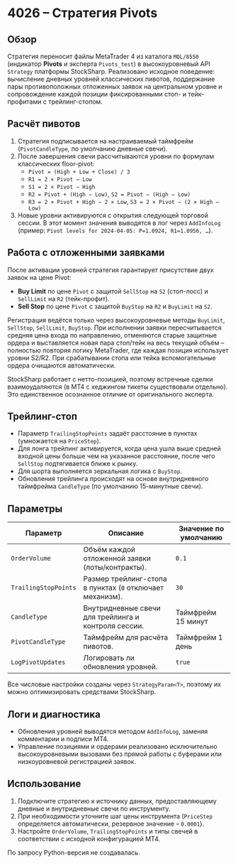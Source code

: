 # 4026 – Стратегия Pivots

## Обзор

Стратегия переносит файлы MetaTrader 4 из каталога `MQL/8550` (индикатор **Pivots** и эксперта `Pivots_test`) в высокоуровневый API `Strategy` платформы StockSharp. Реализовано исходное поведение: вычисление дневных уровней классических пивотов, поддержание пары противоположных отложенных заявок на центральном уровне и сопровождение каждой позиции фиксированными стоп- и тейк-профитами с трейлинг-стопом.

## Расчёт пивотов

1. Стратегия подписывается на настраиваемый таймфрейм (`PivotCandleType`, по умолчанию дневные свечи).
2. После завершения свечи рассчитываются уровни по формулам классических floor-pivot:
   - `Pivot = (High + Low + Close) / 3`
   - `R1 = 2 × Pivot − Low`
   - `S1 = 2 × Pivot − High`
   - `R2 = Pivot + (High − Low)`, `S2 = Pivot − (High − Low)`
   - `R3 = 2 × Pivot + High − 2 × Low`, `S3 = 2 × Pivot − (2 × High − Low)`
3. Новые уровни активируются с открытия следующей торговой сессии. В этот момент значения выводятся в лог через `AddInfoLog` (пример: `Pivot levels for 2024-04-05: P=1.0924, R1=1.0956, …`).

## Работа с отложенными заявками

После активации уровней стратегия гарантирует присутствие двух заявок на цене Pivot:

- **Buy Limit** по цене `Pivot` с защитой `SellStop` на `S2` (стоп-лосс) и `SellLimit` на `R2` (тейк-профит).
- **Sell Stop** по цене `Pivot` с защитой `BuyStop` на `R2` и `BuyLimit` на `S2`.

Регистрация ведётся только через высокоуровневые методы `BuyLimit`, `SellStop`, `SellLimit`, `BuyStop`. При исполнении заявки пересчитывается средняя цена входа по направлению, отменяются старые защитные ордера и выставляется новая пара стоп/тейк на весь текущий объём – полностью повторяя логику MetaTrader, где каждая позиция использует уровни S2/R2. При срабатывании стопа или тейка вспомогательные ордера очищаются автоматически.

StockSharp работает с нетто-позицией, поэтому встречные сделки взаимоудаляются (в MT4 с хеджингом тикеты существовали отдельно). Это единственное осознанное отличие от оригинального эксперта.

## Трейлинг-стоп

- Параметр `TrailingStopPoints` задаёт расстояние в пунктах (умножается на `PriceStep`).
- Для лонга трейлинг активируется, когда цена ушла выше средней входной цены больше чем на указанное расстояние, после чего `SellStop` подтягивается ближе к рынку.
- Для шорта выполняется зеркальная логика с `BuyStop`.
- Обновления трейлинга происходят на основе внутридневного таймфрейма `CandleType` (по умолчанию 15-минутные свечи).

## Параметры

| Параметр | Описание | Значение по умолчанию |
| --- | --- | --- |
| `OrderVolume` | Объём каждой отложенной заявки (лоты/контракты). | `0.1` |
| `TrailingStopPoints` | Размер трейлинг-стопа в пунктах (`0` отключает механизм). | `30` |
| `CandleType` | Внутридневные свечи для трейлинга и контроля сессии. | Таймфрейм 15 минут |
| `PivotCandleType` | Таймфрейм для расчёта пивотов. | Таймфрейм 1 день |
| `LogPivotUpdates` | Логировать ли обновления уровней. | `true` |

Все числовые настройки созданы через `StrategyParam<T>`, поэтому их можно оптимизировать средствами StockSharp.

## Логи и диагностика

- Обновления уровней выводятся методом `AddInfoLog`, заменяя комментарии и подписи MT4.
- Управление позициями и ордерами реализовано исключительно высокоуровневыми вызовами без прямой работы с буферами или низкоуровневой регистрацией заявок.

## Использование

1. Подключите стратегию к источнику данных, предоставляющему дневные и внутридневные свечи по инструменту.
2. При необходимости уточните шаг цены инструмента (`PriceStep` определяется автоматически, резервное значение – `0.0001`).
3. Настройте `OrderVolume`, `TrailingStopPoints` и типы свечей в соответствии с исходной конфигурацией MT4.

По запросу Python-версия не создавалась.
